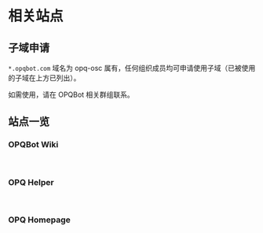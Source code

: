 # 相关站点

## 子域申请

`*.opqbot.com` 域名为 opq-osc 属有，任何组织成员均可申请使用子域（已被使用的子域在上方已列出）。

如需使用，请在 OPQBot 相关群组联系。

## 站点一览

### OPQBot Wiki

<br />

<PluginInfo owner="mcoo" :customLink="['Domain', 'go.opqbot.com']" />

### OPQ Helper

<br />

<PluginInfo owner="fz6m" :customLink="['Domain', 'docs.opqbot.com']" />

### OPQ Homepage

<br />

<PluginInfo owner="fz6m" :customLink="['Domain', 'opqbot.com']" />

<br />


